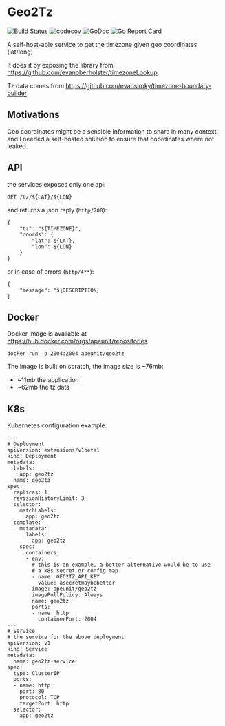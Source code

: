 # Geo2Tz

[![Build Status](https://travis-ci.com/noandrea/geo2tz.svg?branch=master)](https://travis-ci.com/noandrea/geo2tz) [![codecov](https://codecov.io/gh/noandrea/geo2tz/branch/master/graph/badge.svg)](https://codecov.io/gh/noandrea/geo2tz) [![GoDoc](https://godoc.org/github.com/noandrea/geo2tz?status.svg)](https://godoc.org/github.com/noandrea/distill) [![Go Report Card](https://goreportcard.com/badge/github.com/noandrea/geo2tz)](https://goreportcard.com/report/github.com/noandrea/geo2tz)


A self-host-able service to get the timezone given geo coordinates (lat/long)

It does it by exposing the library from https://github.com/evanoberholster/timezoneLookup 

Tz data comes from https://github.com/evansiroky/timezone-boundary-builder


## Motivations

Geo coordinates might be a sensible information to share in many context,
and I needed a self-hosted solution to ensure that coordinates where not leaked.


## API

the services exposes only one api:

```
GET /tz/${LAT}/${LON}
```

and returns a json reply (`http/200`):

```
{
    "tz": "${TIMEZONE}",
    "coords": {
        "lat": ${LAT},
        "lon": ${LON}
    }
}
```

or in case of errors (`http/4**`):

```
{
    "message": "${DESCRIPTION}
}
```

## Docker

Docker image is available at https://hub.docker.com/orgs/apeunit/repositories

```
docker run -p 2004:2004 apeunit/geo2tz
```

The image is built on scratch, the image size is ~76mb:

- ~11mb the application
- ~62mb the tz data 

## K8s

Kubernetes configuration example:

```
---
# Deployment
apiVersion: extensions/v1beta1
kind: Deployment
metadata:
  labels:
    app: geo2tz
  name: geo2tz
spec:
  replicas: 1
  revisionHistoryLimit: 3
  selector:
    matchLabels:
      app: geo2tz
  template:
    metadata:
      labels:
        app: geo2tz
    spec:
      containers:
      - env:
        # this is an example, a better alternative would be to use 
        # a k8s secret or config map
        - name: GEO2TZ_API_KEY
          value: asecretmaybebetter
        image: apeunit/geo2tz
        imagePullPolicy: Always
        name: geo2tz
        ports:
        - name: http
          containerPort: 2004
---
# Service 
# the service for the above deployment
apiVersion: v1
kind: Service
metadata:
  name: geo2tz-service
spec:
  type: ClusterIP
  ports:
  - name: http
    port: 80
    protocol: TCP
    targetPort: http
  selector:
    app: geo2tz

```


